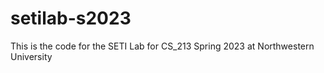 # setilab-s2023
This is the code for the SETI Lab for CS_213 Spring 2023 at Northwestern University 
